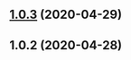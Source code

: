 <a name="1.0.3"></a>
## [1.0.3](http://10.1.1.217/ruimin.chen/ehome-aclink-utils/compare/v1.0.2...v1.0.3) (2020-04-29)



<a name="1.0.2"></a>
## 1.0.2 (2020-04-28)



